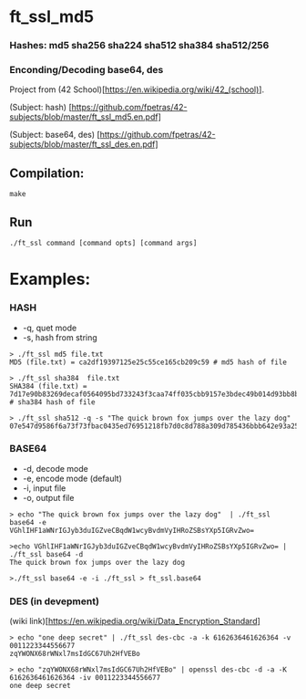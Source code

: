# ft_ssl_md5

### Hashes: md5 sha256 sha224 sha512 sha384 sha512/256

### Enconding/Decoding base64, des

Project from (42 School)[https://en.wikipedia.org/wiki/42_(school)].

(Subject: hash) [https://github.com/fpetras/42-subjects/blob/master/ft_ssl_md5.en.pdf]

(Subject: base64, des) [https://github.com/fpetras/42-subjects/blob/master/ft_ssl_des.en.pdf]



## Compilation:
 ```
 make
 ```
 
 ## Run 
```
./ft_ssl command [command opts] [command args]
```
# Examples: 

### HASH
- -q, quet mode
- -s, hash from string

```
> ./ft_ssl md5 file.txt
MD5 (file.txt) = ca2df19397125e25c55ce165cb209c59 # md5 hash of file
```

```
> ./ft_ssl sha384  file.txt
SHA384 (file.txt) = 7d17e90b83269decaf0564095bd733243f3caa74ff035cbb9157e3bdec49b014d93bb8bd43d36e12826f656ba6e9b099 # sha384 hash of file
```

```
> ./ft_ssl sha512 -q -s "The quick brown fox jumps over the lazy dog"
07e547d9586f6a73f73fbac0435ed76951218fb7d0c8d788a309d785436bbb642e93a252a954f23912547d1e8a3b5ed6e1bfd7097821233fa0538f3db854fee6
```

### BASE64

- -d, decode mode
- -e, encode mode (default) 
- -i, input file
- -o, output file

```
> echo "The quick brown fox jumps over the lazy dog"  | ./ft_ssl base64 -e
VGhlIHF1aWNrIGJyb3duIGZveCBqdW1wcyBvdmVyIHRoZSBsYXp5IGRvZwo=
```

```
>echo VGhlIHF1aWNrIGJyb3duIGZveCBqdW1wcyBvdmVyIHRoZSBsYXp5IGRvZwo= | ./ft_ssl base64 -d
The quick brown fox jumps over the lazy dog
```

```
>./ft_ssl base64 -e -i ./ft_ssl > ft_ssl.base64
```

### DES (in devepment)
(wiki link)[https://en.wikipedia.org/wiki/Data_Encryption_Standard]

```
> echo "one deep secret" | ./ft_ssl des-cbc -a -k 6162636461626364 -v 0011223344556677
zqYWONX68rWNxl7msIdGC67Uh2HfVEBo
```

```
> echo "zqYWONX68rWNxl7msIdGC67Uh2HfVEBo" | openssl des-cbc -d -a -K 6162636461626364 -iv 0011223344556677
one deep secret
```







